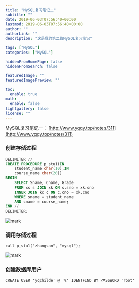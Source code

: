 ```yaml
---
title: "MySQL复习笔记二"
subtitle: ""
date: 2019-06-03T07:56:40+00:00
lastmod: 2019-06-03T07:56:40+00:00
author: ""
authorLink: ""
description: "这是我的第二篇MySQL复习笔记"

tags: ["MySQL"]
categories: ["MySQL"]

hiddenFromHomePage: false
hiddenFromSearch: false

featuredImage: ""
featuredImagePreview: ""

toc:
  enable: true
math:
  enable: false
lightgallery: false
license: ""
---
```

<!--more-->

MySQL复习笔记一： [http://www.yqqy.top/notes/311](http://www.yqqy.top/notes/311)

### 创建存储过程

```sql
DELIMITER //
CREATE PROCEDURE p_stu1(IN
	student_name char(10),IN
	course_name char(20))
BEGIN
	SELECT Sname, Cname, Grade
	FROM xs s JOIN xk ON s.sno = xk.sno
	INNER JOIN kc c ON c.cno = xk.cno
	WHERE sname = student_name
	AND cname = course_name;
END //
DELIMITER;
```

![mark](https://pic.yqqy.top/blog/20200111/uNYFhQTsm6j5.png?imageMogr2/format/webp/interlace/1)

### 调用存储过程

`call p_stu1("zhangsan", "mysql");`

![mark](https://pic.yqqy.top/blog/20200111/jNIFq3jhSLtX.png?imageMogr2/format/webp/interlace/1)

### 创建数据库用户

`CREATE USER 'yqchilde' @ '%' IDENTFIND BY PASSWORD 'root'`